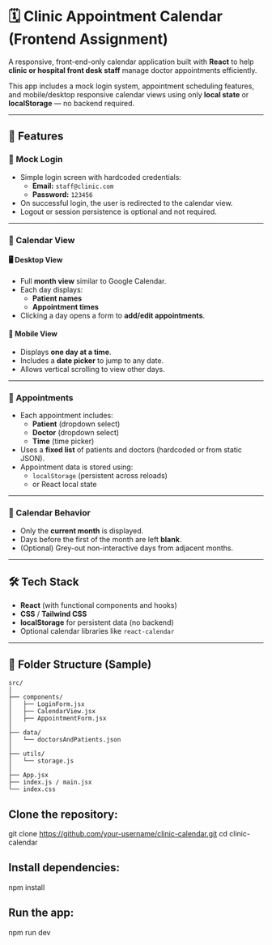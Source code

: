 # 🗓️ Clinic Appointment Calendar (Frontend Assignment)

A responsive, front-end-only calendar application built with **React** to help **clinic or hospital front desk staff** manage doctor appointments efficiently.

This app includes a mock login system, appointment scheduling features, and mobile/desktop responsive calendar views using only **local state** or **localStorage** — no backend required.

---

## 📌 Features

### 🔐 Mock Login
- Simple login screen with hardcoded credentials:
  - **Email:** `staff@clinic.com`
  - **Password:** `123456`
- On successful login, the user is redirected to the calendar view.
- Logout or session persistence is optional and not required.

---

### 📅 Calendar View

#### 🖥 Desktop View
- Full **month view** similar to Google Calendar.
- Each day displays:
  - **Patient names**
  - **Appointment times**
- Clicking a day opens a form to **add/edit appointments**.

#### 📱 Mobile View
- Displays **one day at a time**.
- Includes a **date picker** to jump to any date.
- Allows vertical scrolling to view other days.

---

### 🧾 Appointments
- Each appointment includes:
  - **Patient** (dropdown select)
  - **Doctor** (dropdown select)
  - **Time** (time picker)
- Uses a **fixed list** of patients and doctors (hardcoded or from static JSON).
- Appointment data is stored using:
  - `localStorage` (persistent across reloads)
  - or React local state

---

### 🧠 Calendar Behavior
- Only the **current month** is displayed.
- Days before the first of the month are left **blank**.
- (Optional) Grey-out non-interactive days from adjacent months.

---

## 🛠️ Tech Stack

- **React** (with functional components and hooks)
- **CSS** / **Tailwind CSS** 
- **localStorage** for persistent data (no backend)
- Optional calendar libraries like `react-calendar`

---

## 📁 Folder Structure (Sample)
```
src/
│
├── components/
│   ├── LoginForm.jsx
│   ├── CalendarView.jsx
│   ├── AppointmentForm.jsx
│
├── data/
│   └── doctorsAndPatients.json
│
├── utils/
│   └── storage.js
│
├── App.jsx
├── index.js / main.jsx
└── index.css
```
## Clone the repository:
git clone https://github.com/your-username/clinic-calendar.git
cd clinic-calendar
## Install dependencies:
npm install
## Run the app:
npm run dev
